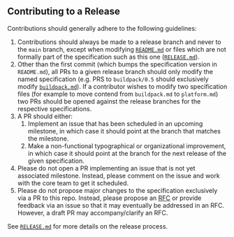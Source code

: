 ## Contributing to a Release

Contributions should generally adhere to the following guidelines:

1. Contributions should always be made to a release branch and never to the `main` branch, except when modifying [`README.md`](README.md) or files which are not formally part of the specification such as this one ([`RELEASE.md`](RELEASE.md)).
1. Other than the first commit (which bumps the specification version in `README.md`), all PRs to a given release branch should only modify the named specification (e.g. PRS to `buildpack/0.5` should exclusively modify [`buildpack.md`](buildpack.md)). If a contributor wishes to modify two specification files (for example to move contend from `buildpack.md` to `platform.md`) two PRs should be opened against the release branches for the respective specifications.
1. A PR should either:
   1. Implement an issue that has been scheduled in an upcoming milestone, in which case it should point at the branch that matches the milestone.
   1. Make a non-functional typographical or organizational improvement, in which case it should point at the branch for the next release of the given specification.
1. Please do not open a PR implementing an issue that is not yet associated milestone. Instead, please comment on the issue and work with the core team to get it scheduled.
1. Please do not propose major changes to the specification exclusively via a PR to this repo. Instead, please propose an [RFC](https://github.com/buildpacks/rfcs) or provide feedback via an issue so that it may eventually be addressed in an RFC. However, a draft PR may accompany/clarify an RFC.

See [`RELEASE.md`](./RELEASE.md) for more details on the release process.
